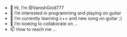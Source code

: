 - 👋 Hi, I’m @VanishGold777
- 👀 I’m interested in programming and playing on guitar
- 🌱 I’m currently learning c++ and new song on guitar ;)
- 💞️ I’m looking to collaborate on ...
- 📫 How to reach me ...
<!---
VanishGold777/VanishGold777 is a ✨ special ✨ repository because its `README.md` (this file) appears on your GitHub profile.
You can click the Preview link to take a look at your changes.
--->
